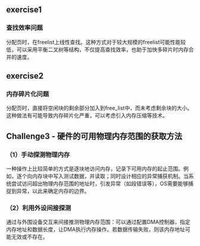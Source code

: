 ## exercise1 
### 查找效率问题
分配页时，在freelist上线性查找。这种方式对于较大规模的freelist可能性能较低，可以采用平衡二叉树等结构，不仅提高查找效率，也助于加快多碎片时内存合并的速度。

## exercise2
### 内存碎片化问题
分配页时，直接将空闲块的剩余部分加入到free_list中，而未考虑剩余块的大小。这种做法有可能导致内存碎片化严重，可以考虑引入内存压缩等技术。

## Challenge3 - 硬件的可用物理内存范围的获取方法
### （1）手动探测物理内存
一种操作上比较简单的方式是逐块地访问内存，记录下可用内存的起止范围。例如，逐个向内存块中写入测试数据，并读取；同时设计相应的异常捕获机制。当系统尝试访问超出物理内存范围的地址时，引发异常（如段错误等），OS需要能够捕捉到异常，以此来确定内存的边界。

### （2）利用外设间接探测
通过与外围设备交互来间接推测物理内存范围：可以通过配置DMA控制器，指定内存地址和数据长度，让DMA执行内存操作。若数据传输失败，则该内存地址可能无效或不存在。



